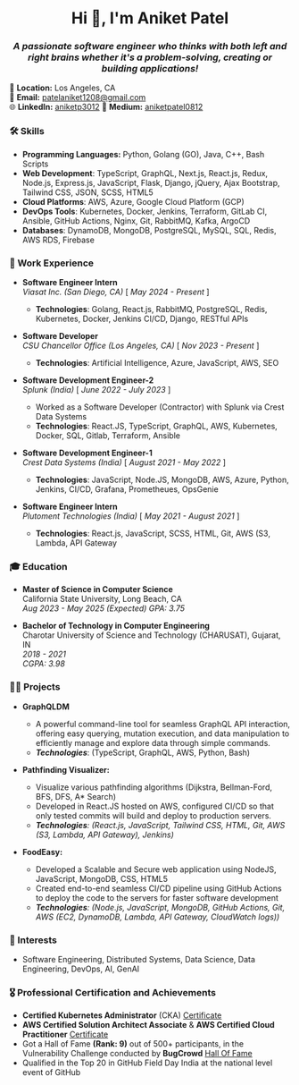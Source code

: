 <h1 align="center">Hi 👋, I'm Aniket Patel</h1>
<h3 align="center"><I>A passionate software engineer who thinks with both left and right brains whether it's a problem-solving, creating or building applications!</I></h3>

📍 **Location:** Los Angeles, CA  
📧 **Email:** [patelaniket1208@gmail.com](mailto:patelaniket1208@gmail.com)  
🌐 **LinkedIn:** [aniketp3012](https://www.linkedin.com/in/aniketp3012/)
📖 **Medium:** [aniketpatel0812](https://medium.com/@aniketpatel0812)

### 🛠️ Skills
- **Programming Languages:** Python, Golang (GO), Java, C++, Bash Scripts
- **Web Development**: TypeScript, GraphQL, Next.js, React.js, Redux, Node.js, Express.js, JavaScript, Flask, Django, jQuery, Ajax Bootstrap, Tailwind CSS, JSON, SCSS, HTML5
- **Cloud Platforms**: AWS, Azure, Google Cloud Platform (GCP)
- **DevOps Tools**: Kubernetes, Docker, Jenkins, Terraform, GitLab CI, Ansible, GitHub Actions, Nginx, Git, RabbitMQ, Kafka, ArgoCD
- **Databases**: DynamoDB, MongoDB, PostgreSQL, MySQL, SQL, Redis, AWS RDS, Firebase

### 💼 Work Experience
- **Software Engineer Intern**  
  _Viasat Inc. (San Diego, CA)_ [ _May 2024 - Present_ ]
  - **Technologies**: Golang, React.js, RabbitMQ, PostgreSQL, Redis, Kubernetes, Docker, Jenkins CI/CD, Django, RESTful APIs
 
- **Software Developer**  
  _CSU Chancellor Office (Los Angeles, CA)_ [ _Nov 2023 - Present_ ]
  - **Technologies**: Artificial Intelligence, Azure, JavaScript, AWS, SEO
 
- **Software Development Engineer-2**  
  _Splunk (India)_ [ _June 2022 - July 2023_ ]
  - Worked as a Software Developer (Contractor) with Splunk via Crest Data Systems
  - **Technologies**: React.JS, TypeScript, GraphQL, AWS, Kubernetes, Docker, SQL, Gitlab, Terraform, Ansible

- **Software Development Engineer-1**  
  _Crest Data Systems (India)_ [ _August 2021 - May 2022_ ]
  - **Technologies**: JavaScript, Node.JS, MongoDB, AWS, Azure, Python, Jenkins, CI/CD, Grafana, Prometheues, OpsGenie
 
- **Software Engineer Intern**  
  _Plutoment Technologies (India)_ [ _May 2021 - August 2021_ ]
  - **Technologies**: React.js, JavaScript, SCSS, HTML, Git, AWS (S3, Lambda, API Gateway

### 🎓 Education
- **Master of Science in Computer Science**  
  California State University, Long Beach, CA  
  _Aug 2023 - May 2025 (Expected)_
  _GPA: 3.75_

- **Bachelor of Technology in Computer Engineering**  
  Charotar University of Science and Technology (CHARUSAT), Gujarat, IN  
  _2018 - 2021_  
  _CGPA: 3.98_

### 👨‍💻 Projects

- **GraphQLDM**
  - A powerful command-line tool for seamless GraphQL API interaction, offering easy querying, mutation execution, and data manipulation to efficiently manage and explore data through simple commands.
  - _**Technologies**_: (TypeScript, GraphQL, AWS, Python, Bash)

- **Pathfinding Visualizer:**
  - Visualize various pathfinding algorithms (Dijkstra, Bellman-Ford, BFS, DFS, A* Search)
  - Developed in React.JS hosted on AWS, configured CI/CD so that only tested commits will build and deploy to production servers.
  - _**Technologies**: (React.js, JavaScript, Tailwind CSS, HTML, Git, AWS (S3, Lambda, API Gateway), Jenkins)_
    
- **FoodEasy:** 
  - Developed a Scalable and Secure web application using NodeJS, JavaScript, MongoDB, CSS, HTML5 
  - Created end-to-end seamless CI/CD pipeline using GitHub Actions to deploy the code to the servers for faster software development
  - _**Technologies**: (Node.js, JavaScript, MongoDB, GitHub Actions, Git, AWS (EC2, DynamoDB, Lambda, API Gateway, CloudWatch logs))_


### 🌱 Interests
- Software Engineering, Distributed Systems, Data Science, Data Engineering, DevOps, AI, GenAI

### 🎖️ Professional Certification and Achievements
- **Certified Kubernetes Administrator** (CKA) [ Certificate ](https://www.credly.com/badges/a3411672-4235-4f99-8ccc-5702e97b5b80)
- **AWS Certified Solution Architect Associate** & **AWS Certified Cloud Practitioner** [ Certificate ](https://www.credly.com/badges/e321c105-8e87-4e1c-a5ab-896527caef5b/public_url)
- Got a Hall of Fame **(Rank: 9)** out of 500+ participants, in the Vulnerability Challenge conducted by **BugCrowd** [ Hall Of Fame ](https://drive.google.com/file/d/1dBlt6jcit4MH5otb1c1MmhRDXH9c-Oe3/view)
- Qualified in the Top 20 in GitHub Field Day India at the national level event of GitHub
